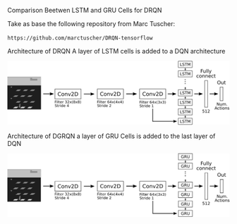 Comparison Beetwen LSTM and GRU Cells for DRQN

Take as base the following repository from Marc Tuscher:

`https://github.com/marctuscher/DRQN-tensorflow`

Architecture of DRQN A layer of LSTM cells is added to a DQN architecture

![DRQN](tex/images/DRQN.png)

Architecture of DGRQN a layer of GRU Cells is added to the last layer of DQN

![DGRQN](tex/images/DGQN.png)
